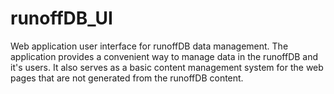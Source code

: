 # runoffDB_UI
Web application user interface for runoffDB data management.
The application provides a convenient way to manage data in the runoffDB and it's users.
It also serves as a basic content management system for the web pages that are not generated from the runoffDB content.

